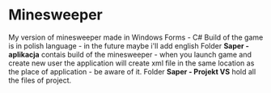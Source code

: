 # Minesweeper
My version of minesweeper made in Windows Forms - C#
Build of the game is in polish language - in the future maybe i'll add english
Folder **Saper - aplikacja** contais build of the minesweeper - when you launch game and create new user the application will create xml file in the same location as the place of application - be aware of it.
Folder **Saper - Projekt VS** hold all the files of project.
